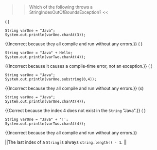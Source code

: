 >>Which of the following throws a StringIndexOutOfBoundsException? <<

( ) <pre><code class="java language-java">String varOne = "Java";
System.out.println(varOne.charAt(3));
</code></pre> {{Incorrect because they all compile and run without any errors.}}
( ) <pre><code class="java language-java">String varOne = "Java" + Hello;
System.out.println(varTwo.charAt(4));
</code></pre> {{Incorrect because it causes a compile-time error, not an exception.}}
( ) <pre><code class="java language-java">String varOne = "Java";
System.out.println(varOne.substring(0,4));
</code></pre> {{Incorrect because they all compile and run without any errors.}}
(x) <pre><code class="java language-java">String varOne = "Java";
System.out.println(varOne.charAt(4));
</code></pre> {{Correct because the index 4 does not exist in the <code>String</code> "Java".}}
( ) <pre><code class="java language-java">String varOne = "Java" + '!';
System.out.println(varTwo.charAt(4));
</code></pre> {{Incorrect because they all compile and run without any errors.}}

||The last index of a <code>String</code> is always <code>string.length() - 1</code>. ||
